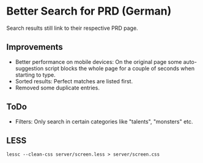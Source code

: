 # Better Search for PRD (German)

Search results still link to their respective PRD page.


## Improvements

* Better performance on mobile devices: On the original page some auto-suggestion script blocks the whole page for a couple of seconds when starting to type.
* Sorted results: Perfect matches are listed first.
* Removed some duplicate entries.


## ToDo

* Filters: Only search in certain categories like "talents", "monsters" etc.


## LESS

    lessc --clean-css server/screen.less > server/screen.css
